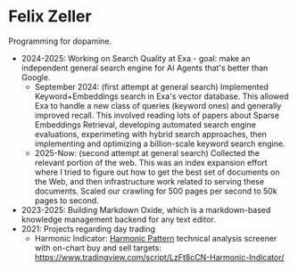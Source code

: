 # Felix Zeller

Programming for dopamine.

- 2024-2025: Working on Search Quality at Exa - goal: make an independent general search engine for AI Agents that's better than Google.
  - September 2024: (first attempt at general search) Implemented Keyword+Embeddings search in Exa's vector database. This allowed Exa to handle a new class of queries (keyword ones) and generally improved recall. This involved reading lots of papers about Sparse Embeddings Retrieval, developing automated search engine evaluations, experimeting with hybrid search approaches, then implementing and optimizing a billion-scale keyword search engine.
  - 2025-Now: (second attempt at general search) Collected the relevant portion of the web. This was an index expansion effort where I tried to figure out how to get the best set of documents on the Web, and then infrastructure work related to serving these documents. Scaled our crawling for 500 pages per second to 50k pages to second.
- 2023-2025: Building Markdown Oxide, which is a markdown-based knowledge management backend for any text editor.
- 2021: Projects regarding day trading
  - Harmonic Indicator: [Harmonic Pattern](https://www.investopedia.com/articles/forex/11/harmonic-patterns-in-the-currency-markets.asp) technical analysis screener with on-chart buy and sell targets: https://www.tradingview.com/script/LzFt8cCN-Harmonic-Indicator/


